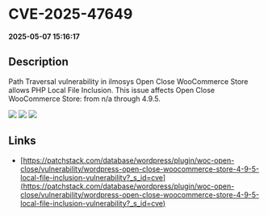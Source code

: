 # CVE-2025-47649

**2025-05-07 15:16:17**

## Description
Path Traversal vulnerability in ilmosys Open Close WooCommerce Store allows PHP Local File Inclusion. This issue affects Open Close WooCommerce Store: from n/a through 4.9.5.

![](https://img.shields.io/static/v1?label=Score&message=8.8&color=red)
![](https://img.shields.io/static/v1?label=Severity&message=HIGH&color=red)
![](https://img.shields.io/static/v1?label=CWE&message=Traversal&color=green)

## Links
- [https://patchstack.com/database/wordpress/plugin/woc-open-close/vulnerability/wordpress-open-close-woocommerce-store-4-9-5-local-file-inclusion-vulnerability?_s_id=cve](https://patchstack.com/database/wordpress/plugin/woc-open-close/vulnerability/wordpress-open-close-woocommerce-store-4-9-5-local-file-inclusion-vulnerability?_s_id=cve)
